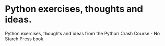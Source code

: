 # Python exercises, thoughts and ideas.

Python exercises, thoughts and ideas from the Python Crash Course - No Starch Press book.
